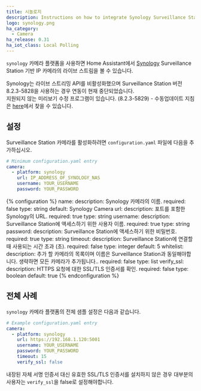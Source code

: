 ```yaml
---
title: 시놀로지
description: Instructions on how to integrate Synology Surveillance Station cameras within Home Assistant.
logo: synology.png
ha_category:
  - Camera
ha_release: 0.31
ha_iot_class: Local Polling
---
```


`synology` 카메라 플랫폼을 사용하면 Home Assistant에서 [Synology](https://www.synology.com/) Surveillance Station 기반 IP 카메라의 라이브 스트림을 볼 수 있습니다.

<div class='note'>

Synology는 라이브 스트리밍 API를 비활성화했으며 Surveillance Station 버전 8.2.3-5828을 사용하는 경우 연동이 현재 중단되었습니다.  
지원되지 않는 미리보기 수정 프로그램이 있습니다. (8.2.3-5829) - 수동업데이트 지침은 [here](https://www.vcloudinfo.com/2019/04/how-to-manually-upgrade-your-synology-surveillance-system-firmware.html)에서 찾을 수 있습니다.

</div>

## 설정

Surveillance Station 카메라를 활성화하려면 `configuration.yaml` 파일에 다음을 추가하십시오.

```yaml
# Minimum configuration.yaml entry
camera:
  - platform: synology
    url: IP_ADDRESS_OF_SYNOLOGY_NAS
    username: YOUR_USERNAME
    password: YOUR_PASSWORD
```

{% configuration %}
name:
  description: Synology 카메라의 이름.
  required: false
  type: string
  default: Synology Camera
url:
  description: 포트를 포함한 Synology의 URL.
  required: true
  type: string
username:
  description: Surveillance Station에 액세스하기 위한 사용자 이름.
  required: true
  type: string
password:
  description: Surveillance Station에 액세스하기 위한 비밀번호.
  required: true
  type: string
timeout:
  description: Surveillance Station에 연결할 때 사용되는 시간 초과 (초).
  required: false
  type: integer
  default: 5
whitelist:
  description: 추가 할 카메라의 목록이며 이름은 Surveillance Station과 동일해야합니다. 생략하면 모든 카메라가 추가됩니다..
  required: false
  type: list
verify_ssl:
  description: HTTPS 요청에 대한 SSL/TLS 인증서를 확인.
  required: false
  type: boolean
  default: true
{% endconfiguration %}

## 전쳬 사례

`synology` 카메라 플랫폼의 전체 샘플 설정은 다음과 같습니다.

```yaml
# Example configuration.yaml entry
camera:
  - platform: synology
    url: https://192.168.1.120:5001
    username: YOUR_USERNAME
    password: YOUR_PASSWORD
    timeout: 15
    verify_ssl: false
```

<div class='note'>

내장된 자체 서명 인증서 대신 유효한 SSL/TLS 인증서를 설치하지 않은 경우 대부분의 사용자는 `verify_ssl`을 false로 설정해야합니다.

</div>
